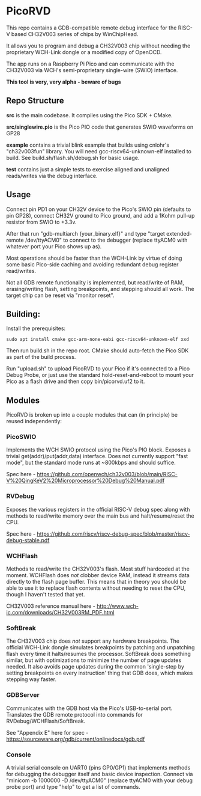 # PicoRVD 

This repo contains a GDB-compatible remote debug interface for the RISC-V based CH32V003 series of chips by WinChipHead.

It allows you to program and debug a CH32V003 chip without needing the proprietary WCH-Link dongle or a modified copy of OpenOCD.

The app runs on a Raspberry Pi Pico and can communicate with the CH32V003 via WCH's semi-proprietary single-wire (SWIO) interface.

**This tool is very, very alpha - beware of bugs**

## Repo Structure

**src** is the main codebase. It compiles using the Pico SDK + CMake.

**src/singlewire.pio** is the Pico PIO code that generates SWIO waveforms on GP28

**example** contains a trivial blink example that builds using cnlohr's "ch32v003fun" library. You will need gcc-riscv64-unknown-elf installed to build. See build.sh/flash.sh/debug.sh for basic usage.

**test** contains just a simple tests to exercise aligned and unaligned reads/writes via the debug interface.

## Usage

Connect pin PD1 on your CH32V device to the Pico's SWIO pin (defaults to pin GP28), connect CH32V ground to Pico ground, and add a 1Kohm pull-up resistor from SWIO to +3.3v.

After that run "gdb-multiarch {your_binary.elf}" and type "target extended-remote /dev/ttyACM0" to connect to the debugger (replace ttyACM0 with whatever port your Pico shows up as).

Most operations should be faster than the WCH-Link by virtue of doing some basic Pico-side caching and avoiding redundant debug register read/writes.

Not all GDB remote functionality is implemented, but read/write of RAM, erasing/writing flash, setting breakpoints, and stepping should all work. The target chip can be reset via "monitor reset".

## Building:

Install the prerequisites:
```
sudo apt install cmake gcc-arm-none-eabi gcc-riscv64-unknown-elf xxd
```

Then run build.sh in the repo root. CMake should auto-fetch the Pico SDK as part of the build process.

Run "upload.sh" to upload PicoRVD to your Pico if it's connected to a Pico Debug Probe, or just use the standard hold-reset-and-reboot to mount your Pico as a flash drive and then copy bin/picorvd.uf2 to it.

## Modules

PicoRVD is broken up into a couple modules that can (in principle) be reused independently:

### PicoSWIO
Implements the WCH SWIO protocol using the Pico's PIO block. Exposes a trivial get(addr)/put(addr,data) interface. Does not currently support "fast mode", but the standard mode runs at ~800kbps and should suffice.

Spec here - https://github.com/openwch/ch32v003/blob/main/RISC-V%20QingKeV2%20Microprocessor%20Debug%20Manual.pdf

### RVDebug
Exposes the various registers in the official RISC-V debug spec along with methods to read/write memory over the main bus and halt/resume/reset the CPU.

Spec here - https://github.com/riscv/riscv-debug-spec/blob/master/riscv-debug-stable.pdf 

### WCHFlash
Methods to read/write the CH32V003's flash. Most stuff hardcoded at the moment. WCHFlash does _not_ clobber device RAM, instead it streams data directly to the flash page buffer. This means that in theory you should be able to use it to replace flash contents without needing to reset the CPU, though I haven't tested that yet.

CH32V003 reference manual here - http://www.wch-ic.com/downloads/CH32V003RM_PDF.html

### SoftBreak
The CH32V003 chip does _not_ support any hardware breakpoints. The official WCH-Link dongle simulates breakpoints by patching and unpatching flash every time it halts/resumes the processor. SoftBreak does something similar, but with optimizations to minimize the number of page updates needed. It also avoids page updates during the common 'single-step by setting breakpoints on every instruction' thing that GDB does, which makes stepping way faster.

### GDBServer
Communicates with the GDB host via the Pico's USB-to-serial port. Translates the GDB remote protocol into commands for RVDebug/WCHFlash/SoftBreak.

See "Appendix E" here for spec - https://sourceware.org/gdb/current/onlinedocs/gdb.pdf

### Console
A trivial serial console on UART0 (pins GP0/GP1) that implements methods for debugging the debugger itself and basic device inspection.
Connect via "minicom -b 1000000 -D /dev/ttyACM0" (replace ttyACM0 with your debug probe port) and type "help" to get a list of commands.
